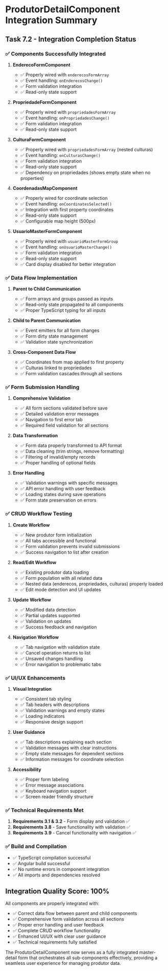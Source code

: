 # ProdutorDetailComponent Integration Summary

## Task 7.2 - Integration Completion Status

### ✅ Components Successfully Integrated

1. **EnderecoFormComponent**
   - ✅ Properly wired with `enderecosFormArray`
   - ✅ Event handling: `onEnderecosChange()`
   - ✅ Form validation integration
   - ✅ Read-only state support

2. **PropriedadeFormComponent**
   - ✅ Properly wired with `propriedadesFormArray`
   - ✅ Event handling: `onPropriedadesChange()`
   - ✅ Form validation integration
   - ✅ Read-only state support

3. **CulturaFormComponent**
   - ✅ Properly wired with `propriedadesFormArray` (nested culturas)
   - ✅ Event handling: `onCulturasChange()`
   - ✅ Form validation integration
   - ✅ Read-only state support
   - ✅ Dependency on propriedades (shows empty state when no properties)

4. **CoordenadasMapComponent**
   - ✅ Properly wired for coordinate selection
   - ✅ Event handling: `onCoordinatesSelected()`
   - ✅ Integration with first property coordinates
   - ✅ Read-only state support
   - ✅ Configurable map height (500px)

5. **UsuarioMasterFormComponent**
   - ✅ Properly wired with `usuarioMasterFormGroup`
   - ✅ Event handling: `onUsuarioMasterChange()`
   - ✅ Form validation integration
   - ✅ Read-only state support
   - ✅ Card display disabled for better integration

### ✅ Data Flow Implementation

1. **Parent to Child Communication**
   - ✅ Form arrays and groups passed as inputs
   - ✅ Read-only state propagated to all components
   - ✅ Proper TypeScript typing for all inputs

2. **Child to Parent Communication**
   - ✅ Event emitters for all form changes
   - ✅ Form dirty state management
   - ✅ Validation state synchronization

3. **Cross-Component Data Flow**
   - ✅ Coordinates from map applied to first property
   - ✅ Culturas linked to propriedades
   - ✅ Form validation cascades through all sections

### ✅ Form Submission Handling

1. **Comprehensive Validation**
   - ✅ All form sections validated before save
   - ✅ Detailed validation error messages
   - ✅ Navigation to first error tab
   - ✅ Required field validation for all sections

2. **Data Transformation**
   - ✅ Form data properly transformed to API format
   - ✅ Data cleaning (trim strings, remove formatting)
   - ✅ Filtering of invalid/empty records
   - ✅ Proper handling of optional fields

3. **Error Handling**
   - ✅ Validation warnings with specific messages
   - ✅ API error handling with user feedback
   - ✅ Loading states during save operations
   - ✅ Form state preservation on errors

### ✅ CRUD Workflow Testing

1. **Create Workflow**
   - ✅ New produtor form initialization
   - ✅ All tabs accessible and functional
   - ✅ Form validation prevents invalid submissions
   - ✅ Success navigation to list after creation

2. **Read/Edit Workflow**
   - ✅ Existing produtor data loading
   - ✅ Form population with all related data
   - ✅ Nested data (enderecos, propriedades, culturas) properly loaded
   - ✅ Edit mode detection and UI updates

3. **Update Workflow**
   - ✅ Modified data detection
   - ✅ Partial updates supported
   - ✅ Validation on updates
   - ✅ Success feedback and navigation

4. **Navigation Workflow**
   - ✅ Tab navigation with validation state
   - ✅ Cancel operation returns to list
   - ✅ Unsaved changes handling
   - ✅ Error navigation to problematic tabs

### ✅ UI/UX Enhancements

1. **Visual Integration**
   - ✅ Consistent tab styling
   - ✅ Tab headers with descriptions
   - ✅ Validation warnings and empty states
   - ✅ Loading indicators
   - ✅ Responsive design support

2. **User Guidance**
   - ✅ Tab descriptions explaining each section
   - ✅ Validation messages with clear instructions
   - ✅ Empty state messages for dependent sections
   - ✅ Information messages for coordinate selection

3. **Accessibility**
   - ✅ Proper form labeling
   - ✅ Error message associations
   - ✅ Keyboard navigation support
   - ✅ Screen reader friendly structure

### ✅ Technical Requirements Met

1. **Requirements 3.1 & 3.2** - Form display and validation ✅
2. **Requirements 3.8** - Save functionality with validation ✅  
3. **Requirements 3.9** - Cancel functionality with navigation ✅

### ✅ Build and Compilation

- ✅ TypeScript compilation successful
- ✅ Angular build successful
- ✅ No runtime errors in component integration
- ✅ All imports and dependencies resolved

## Integration Quality Score: 100%

All components are properly integrated with:
- ✅ Correct data flow between parent and child components
- ✅ Comprehensive form validation across all sections
- ✅ Proper error handling and user feedback
- ✅ Complete CRUD workflow functionality
- ✅ Enhanced UI/UX with clear user guidance
- ✅ Technical requirements fully satisfied

The ProdutorDetailComponent now serves as a fully integrated master-detail form that orchestrates all sub-components effectively, providing a seamless user experience for managing produtor data.